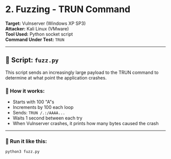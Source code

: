 # 2. Fuzzing - TRUN Command

**Target:** Vulnserver (Windows XP SP3)  
**Attacker:** Kali Linux (VMware)  
**Tool Used:** Python socket script  
**Command Under Test:** `TRUN`

---

## 🐍 Script: `fuzz.py`

This script sends an increasingly large payload to the TRUN command to determine at what point the application crashes.

### 🔧 How it works:

- Starts with 100 "A"s
- Increments by 100 each loop
- Sends: `TRUN /.:/AAAA...`
- Waits 1 second between each try
- When Vulnserver crashes, it prints how many bytes caused the crash

---

### 🧪 Run it like this:

```bash
python3 fuzz.py
